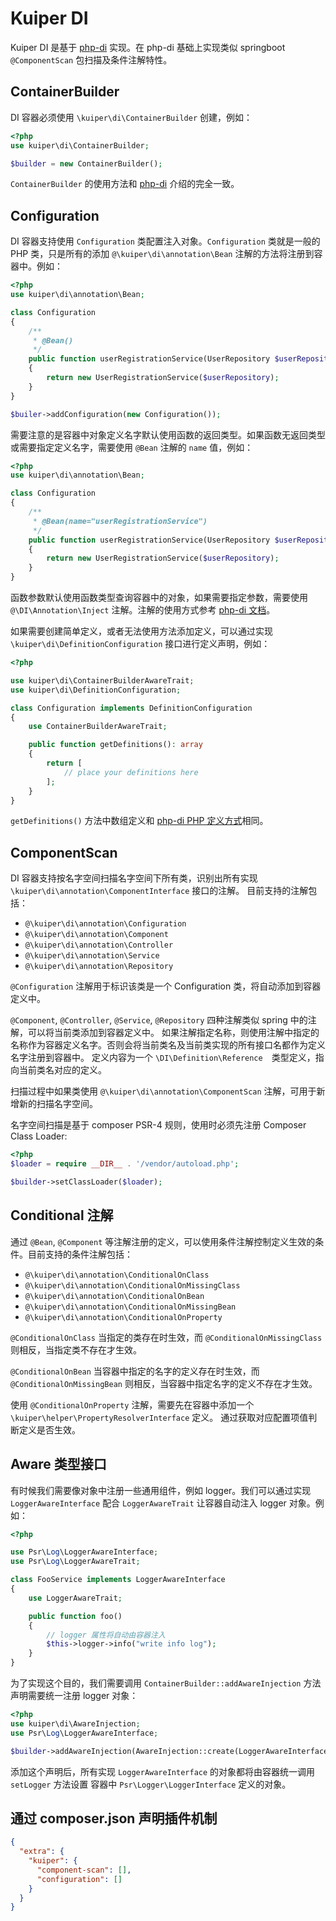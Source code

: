 # Kuiper DI

Kuiper DI 是基于 [php-di](http://php-di.org/) 实现。在 php-di 基础上实现类似 springboot
`@ComponentScan` 包扫描及条件注解特性。

## ContainerBuilder 

DI 容器必须使用 `\kuiper\di\ContainerBuilder` 创建，例如：

```php
<?php
use kuiper\di\ContainerBuilder;

$builder = new ContainerBuilder(); 
```

`ContainerBuilder` 的使用方法和 [php-di](http://php-di.org/doc/container-configuration.html) 介绍的完全一致。 

## Configuration 

DI 容器支持使用 `Configuration` 类配置注入对象。`Configuration` 类就是一般的 PHP 类，只是所有的添加 `@\kuiper\di\annotation\Bean` 
注解的方法将注册到容器中。例如：

```php
<?php
use kuiper\di\annotation\Bean;

class Configuration
{
    /**
     * @Bean()
     */
    public function userRegistrationService(UserRepository $userRepository): UserRegistrationService
    {
        return new UserRegistrationService($userRepository);
    }
}

$builer->addConfiguration(new Configuration());
```

需要注意的是容器中对象定义名字默认使用函数的返回类型。如果函数无返回类型或需要指定定义名字，需要使用 `@Bean` 注解的 `name` 值，例如：

```php
<?php
use kuiper\di\annotation\Bean;

class Configuration
{
    /**
     * @Bean(name="userRegistrationService")
     */
    public function userRegistrationService(UserRepository $userRepository): UserRegistrationService
    {
        return new UserRegistrationService($userRepository);
    }
}
```

函数参数默认使用函数类型查询容器中的对象，如果需要指定参数，需要使用 `@\DI\Annotation\Inject` 注解。注解的使用方式参考 [php-di 文档](http://php-di.org/doc/annotations.html)。

如果需要创建简单定义，或者无法使用方法添加定义，可以通过实现 `\kuiper\di\DefinitionConfiguration` 接口进行定义声明，例如：

```php
<?php

use kuiper\di\ContainerBuilderAwareTrait;
use kuiper\di\DefinitionConfiguration;

class Configuration implements DefinitionConfiguration
{
    use ContainerBuilderAwareTrait;

    public function getDefinitions(): array
    {
        return [
            // place your definitions here
        ];
    }
}
```

`getDefinitions()` 方法中数组定义和 [php-di PHP 定义方式](http://php-di.org/doc/php-definitions.html)相同。

## ComponentScan

DI 容器支持按名字空间扫描名字空间下所有类，识别出所有实现 `\kuiper\di\annotation\ComponentInterface` 接口的注解。
目前支持的注解包括：

- `@\kuiper\di\annotation\Configuration`
- `@\kuiper\di\annotation\Component`
- `@\kuiper\di\annotation\Controller`
- `@\kuiper\di\annotation\Service`
- `@\kuiper\di\annotation\Repository`

`@Configuration` 注解用于标识该类是一个 Configuration 类，将自动添加到容器定义中。

`@Component`, `@Controller`, `@Service`, `@Repository` 四种注解类似 spring 中的注解，可以将当前类添加到容器定义中。
如果注解指定名称，则使用注解中指定的名称作为容器定义名字。否则会将当前类名及当前类实现的所有接口名都作为定义名字注册到容器中。
定义内容为一个 `\DI\Definition\Reference`　类型定义，指向当前类名对应的定义。

扫描过程中如果类使用 `@\kuiper\di\annotation\ComponentScan` 注解，可用于新增新的扫描名字空间。

名字空间扫描是基于 composer PSR-4 规则，使用时必须先注册 Composer Class Loader:

```php
<?php
$loader = require __DIR__ . '/vendor/autoload.php';

$builder->setClassLoader($loader);
```

## Conditional 注解

通过 `@Bean`, `@Component` 等注解注册的定义，可以使用条件注解控制定义生效的条件。目前支持的条件注解包括：

- `@\kuiper\di\annotation\ConditionalOnClass`
- `@\kuiper\di\annotation\ConditionalOnMissingClass`
- `@\kuiper\di\annotation\ConditionalOnBean`
- `@\kuiper\di\annotation\ConditionalOnMissingBean`
- `@\kuiper\di\annotation\ConditionalOnProperty`

`@ConditionalOnClass` 当指定的类存在时生效，而 `@ConditionalOnMissingClass` 则相反，当指定类不存在才生效。

`@ConditionalOnBean` 当容器中指定的名字的定义存在时生效，而 `@ConditionalOnMissingBean` 则相反，当容器中指定名字的定义不存在才生效。

使用 `@ConditionalOnProperty` 注解，需要先在容器中添加一个 `\kuiper\helper\PropertyResolverInterface` 定义。
通过获取对应配置项值判断定义是否生效。

## Aware 类型接口

有时候我们需要像对象中注册一些通用组件，例如 logger。我们可以通过实现 `LoggerAwareInterface` 配合
`LoggerAwareTrait` 让容器自动注入 logger 对象。例如：

```php
<?php

use Psr\Log\LoggerAwareInterface;
use Psr\Log\LoggerAwareTrait;

class FooService implements LoggerAwareInterface
{
    use LoggerAwareTrait;

    public function foo()
    {
        // logger 属性将自动由容器注入
        $this->logger->info("write info log");
    }
}
```

为了实现这个目的，我们需要调用 `ContainerBuilder::addAwareInjection` 方法声明需要统一注册 logger 对象：

```php
<?php
use kuiper\di\AwareInjection;
use Psr\Log\LoggerAwareInterface;

$builder->addAwareInjection(AwareInjection::create(LoggerAwareInterface::class));
```

添加这个声明后，所有实现 `LoggerAwareInterface` 的对象都将由容器统一调用 `setLogger` 方法设置
容器中 `Psr\Logger\LoggerInterface` 定义的对象。

## 通过 composer.json 声明插件机制

```json
{
  "extra": {
    "kuiper": {
      "component-scan": [],
      "configuration": []
    }
  }
}
```